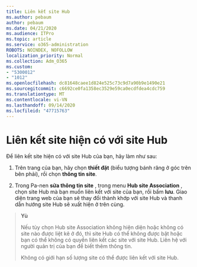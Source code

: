 ```yaml
---
title: Liên kết site Hub
ms.author: pebaum
author: pebaum
ms.date: 04/21/2020
ms.audience: ITPro
ms.topic: article
ms.service: o365-administration
ROBOTS: NOINDEX, NOFOLLOW
localization_priority: Normal
ms.collection: Adm_O365
ms.custom:
- "5300012"
- "1012"
ms.openlocfilehash: dc81648caee1d824e525c73c9d7a90b9e1490e21
ms.sourcegitcommit: c6692ce0fa1358ec3529e59ca0ecdfdea4cdc759
ms.translationtype: MT
ms.contentlocale: vi-VN
ms.lasthandoff: 09/14/2020
ms.locfileid: "47715763"
---
```

# <a name="associate-existing-site-with-a-hub-site"></a>Liên kết site hiện có với site Hub

Để liên kết site hiện có với site Hub của bạn, hãy làm như sau:
  
1. Trên trang của bạn, hãy chọn **thiết đặt** (biểu tượng bánh răng ở góc trên bên phải), rồi chọn **thông tin site**.

2. Trong Pa-nen **sửa thông tin site** , trong menu **Hub site Association** , chọn site Hub mà bạn muốn liên kết với site của bạn, rồi bấm **lưu**. Giao diện trang web của bạn sẽ thay đổi thành khớp với site Hub và thanh dẫn hướng site Hub sẽ xuất hiện ở trên cùng.

>**Yù**
>
>Nếu tùy chọn Hub site Association không hiện diện hoặc không có site nào được liệt kê ở đó, thì site Hub có thể không được bật hoặc bạn có thể không có quyền liên kết các site với site Hub. Liên hệ với người quản trị của bạn để biết thêm thông tin.
>
>Không có giới hạn số lượng site có thể được liên kết với site Hub.
  